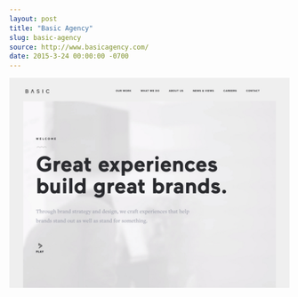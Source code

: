 ```yaml
---
layout: post
title: "Basic Agency"
slug: basic-agency
source: http://www.basicagency.com/
date: 2015-3-24 00:00:00 -0700
---
```


<img src="/screenshots/basic-agency.jpg">

